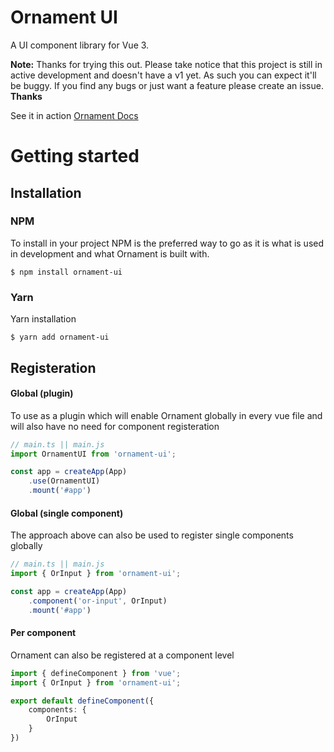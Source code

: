 # Ornament UI

A UI component library for Vue 3.

**Note:** Thanks for trying this out. Please take notice that this project is still in active development and doesn't have a v1 yet. As such you can
expect it'll be buggy. If you find any bugs or just want a feature please create an issue. **Thanks** 

See it in action [Ornament Docs](https://ornament.netlify.com)

# Getting started

## Installation

### NPM
To install in your project NPM is the preferred way to go as it is what is used in development and what Ornament is built with.
```shell
$ npm install ornament-ui
```
### Yarn 
Yarn installation
```shell
$ yarn add ornament-ui
```


## Registeration

#### Global (plugin)
To use as a plugin which will enable Ornament globally in every vue file and will also have no need for component registeration
```typescript
// main.ts || main.js
import OrnamentUI from 'ornament-ui';

const app = createApp(App)
    .use(OrnamentUI)
    .mount('#app')
``` 

#### Global (single component)
The approach above can also be used to register single components globally
```typescript
// main.ts || main.js
import { OrInput } from 'ornament-ui';

const app = createApp(App)
    .component('or-input', OrInput)
    .mount('#app')
```

#### Per component
Ornament can also be registered at a component level
```typescript
import { defineComponent } from 'vue';
import { OrInput } from 'ornament-ui';

export default defineComponent({
    components: {
        OrInput
    }
})
```
